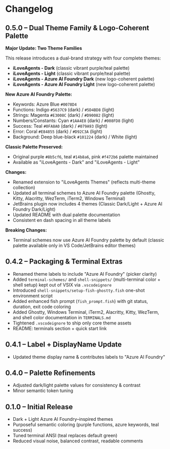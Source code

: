 # Changelog

## 0.5.0 – Dual Theme Family & Logo-Coherent Palette

**Major Update: Two Theme Families**

This release introduces a dual-brand strategy with four complete themes:

- **iLoveAgents - Dark** (classic vibrant purple/teal palette)
- **iLoveAgents - Light** (classic vibrant purple/teal palette)
- **iLoveAgents - Azure AI Foundry Dark** (new logo-coherent palette)
- **iLoveAgents - Azure AI Foundry Light** (new logo-coherent palette)

**New Azure AI Foundry Palette:**
- Keywords: Azure Blue `#0078D4`
- Functions: Indigo `#5637C9` (dark) / `#5D4BD8` (light)
- Strings: Magenta `#E3008C` (dark) / `#D90082` (light)
- Numbers/Constants: Cyan `#1AA4E8` (dark) / `#008FD8` (light)
- Success: Teal `#0FA8A0` (dark) / `#079A93` (light)
- Error: Coral `#E84855` (dark) / `#D92C3A` (light)
- Background: Deep blue-black `#101224` (dark) / White (light)

**Classic Palette Preserved:**
- Original purple `#8b5cf6`, teal `#14b8a6`, pink `#f472b6` palette maintained
- Available as "iLoveAgents - Dark" and "iLoveAgents - Light"

**Changes:**
- Renamed extension to "iLoveAgents Themes" (reflects multi-theme collection)
- Updated all terminal schemes to Azure AI Foundry palette (Ghostty, Kitty, Alacritty, WezTerm, iTerm2, Windows Terminal)
- JetBrains plugin now includes 4 themes (Classic Dark/Light + Azure AI Foundry Dark/Light)
- Updated README with dual palette documentation
- Consistent en dash spacing in all theme labels

**Breaking Changes:**
- Terminal schemes now use Azure AI Foundry palette by default (classic palette available only in VS Code/JetBrains editor themes)

## 0.4.2 – Packaging & Terminal Extras

- Renamed theme labels to include "Azure AI Foundry" (picker clarity)
- Added `terminal-schemes/` and `shell-snippets/` (multi-terminal color + shell setup) kept out of VSIX via `.vscodeignore`
- Introduced `shell-snippets/setup-fish-ghostty.fish` one-shot environment script
- Added enhanced fish prompt (`fish_prompt.fish`) with git status, duration, exit code coloring
- Added Ghostty, Windows Terminal, iTerm2, Alacritty, Kitty, WezTerm, and shell color documentation in `TERMINALS.md`
- Tightened `.vscodeignore` to ship only core theme assets
- README: terminals section + quick start link

## 0.4.1 – Label + DisplayName Update

- Updated theme display name & contributes labels to "Azure AI Foundry"

## 0.4.0 – Palette Refinements

- Adjusted dark/light palette values for consistency & contrast
- Minor semantic token tuning

## 0.1.0 – Initial Release

- Dark + Light Azure AI Foundry–inspired themes
- Purposeful semantic coloring (purple functions, azure keywords, teal success)
- Tuned terminal ANSI (teal replaces default green)
- Reduced visual noise, balanced contrast, readable comments


